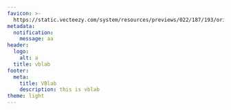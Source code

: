 ```yaml
---
favicon: >-
  https://static.vecteezy.com/system/resources/previews/022/187/193/original/cctv-camera-3d-icon-illustration-png.png?info=g&a=308&a=240
metadata:
  notification:
    message: aa
header:
  logo:
    alt: a
  title: vblab
footer:
  meta:
    title: VBlab
    description: this is vblab
theme: light
---
```


